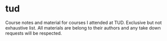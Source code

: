 # tud
Course notes and material for courses I attended at TUD. Exclusive but not exhaustive list. All materials are belong to their authors and any take down requests will be respected.
